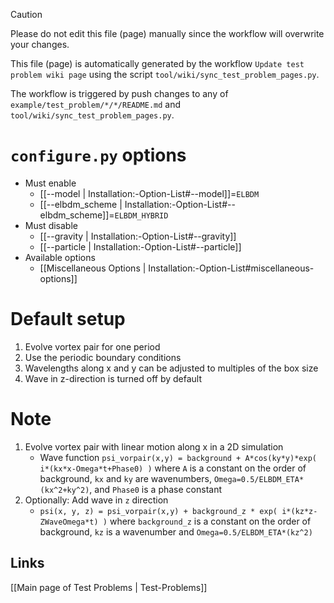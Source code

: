 > [!CAUTION]
> Please do not edit this file (page) manually since the workflow will overwrite your changes.
>
> This file (page) is automatically generated by the workflow `Update test problem wiki page` using the script `tool/wiki/sync_test_problem_pages.py`.
>
> The workflow is triggered by push changes to any of `example/test_problem/*/*/README.md` and `tool/wiki/sync_test_problem_pages.py`.


# `configure.py` options
- Must enable
   - [[--model | Installation:-Option-List#--model]]=`ELBDM`
   - [[--elbdm_scheme | Installation:-Option-List#--elbdm_scheme]]=`ELBDM_HYBRID`
- Must disable
   - [[--gravity | Installation:-Option-List#--gravity]]
   - [[--particle | Installation:-Option-List#--particle]]
- Available options
   - [[Miscellaneous Options | Installation:-Option-List#miscellaneous-options]]


# Default setup
1. Evolve vortex pair for one period
2. Use the periodic boundary conditions
3. Wavelengths along x and y can be adjusted to multiples of the box size
4. Wave in z-direction is turned off by default


# Note
1. Evolve vortex pair with linear motion along x in a 2D simulation
   - Wave function `psi_vorpair(x,y) = background + A*cos(ky*y)*exp( i*(kx*x-Omega*t+Phase0) )`
     where `A` is a constant on the order of background, `kx` and `ky` are wavenumbers,
     `Omega=0.5/ELBDM_ETA*(kx^2+ky^2)`, and `Phase0` is a phase constant
2. Optionally: Add wave in `z` direction
   - `psi(x, y, z) = psi_vorpair(x,y) + background_z * exp( i*(kz*z-ZWaveOmega*t) )`
     where `background_z` is a constant on the order of background, `kz` is a wavenumber and
     `Omega=0.5/ELBDM_ETA*(kz^2)`

## Links
[[Main page of Test Problems | Test-Problems]]

